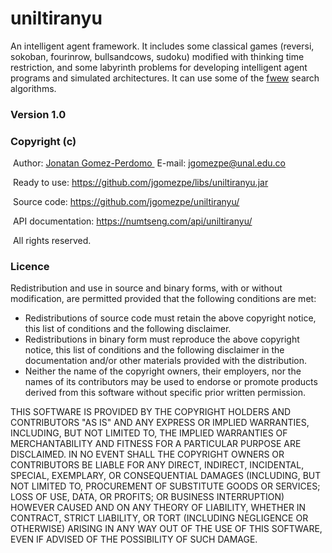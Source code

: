 # uniltiranyu
An intelligent agent framework. It includes some classical games (reversi, sokoban, fourinrow, bullsandcows, sudoku) modified with thinking time restriction, and some labyrinth problems for developing intelligent agent programs and simulated architectures. It can use some of the <A HREF="https://github.com/jgomezpe/fwew/">fwew</A> search algorithms.

<h3>Version 1.0</h3>
<h3>Copyright (c)</h3>
&nbsp;Author: <A HREF="https://disi.unal.edu.co/~jgomezpe/"> Jonatan Gomez-Perdomo </A>
&nbsp;E-mail: <A HREF="mailto:jgomezpe@unal.edu.co">jgomezpe@unal.edu.co</A>

&nbsp;Ready to use: <A HREF="https://github.com/jgomezpe/libs/uniltiranyu.jar">https://github.com/jgomezpe/libs/uniltiranyu.jar</A>

&nbsp;Source code: <A HREF="https://github.com/jgomezpe/uniltiranyu/">https://github.com/jgomezpe/uniltiranyu/</A>


&nbsp;API documentation: <A HREF="https://numtseng.com/api/uniltiranyu/">https://numtseng.com/api/uniltiranyu/</A>

&nbsp;All rights reserved.

<h3>Licence</h3>
Redistribution and use in source and binary forms, with or without modification, are permitted provided that the following conditions are met:

<ul>
    <li> Redistributions of source code must retain the above copyright notice,
            this list of conditions and the following disclaimer.</li>
    <li> Redistributions in binary form must reproduce the above copyright notice,
            this list of conditions and the following disclaimer in the documentation
            and/or other materials provided with the distribution.</li>
    <li> Neither the name of the copyright owners, their employers, nor the
            names of its contributors may be used to endorse or promote products
            derived from this software without specific prior written permission.</li>
</ul>

THIS SOFTWARE IS PROVIDED BY THE COPYRIGHT HOLDERS AND CONTRIBUTORS "AS IS"
        AND ANY EXPRESS OR IMPLIED WARRANTIES, INCLUDING, BUT NOT LIMITED TO, THE
        IMPLIED WARRANTIES OF MERCHANTABILITY AND FITNESS FOR A PARTICULAR PURPOSE ARE
        DISCLAIMED.  IN NO EVENT SHALL THE COPYRIGHT OWNERS OR CONTRIBUTORS BE
        LIABLE FOR ANY DIRECT, INDIRECT, INCIDENTAL, SPECIAL, EXEMPLARY, OR
        CONSEQUENTIAL DAMAGES (INCLUDING, BUT NOT LIMITED TO, PROCUREMENT OF
        SUBSTITUTE GOODS OR SERVICES; LOSS OF USE, DATA, OR PROFITS; OR BUSINESS INTERRUPTION)
        HOWEVER CAUSED AND ON ANY THEORY OF LIABILITY, WHETHER IN CONTRACT, STRICT LIABILITY,
        OR TORT (INCLUDING NEGLIGENCE OR OTHERWISE) ARISING IN ANY WAY OUT OF THE USE OF 
        THIS SOFTWARE, EVEN IF ADVISED OF THE POSSIBILITY OF SUCH DAMAGE.
